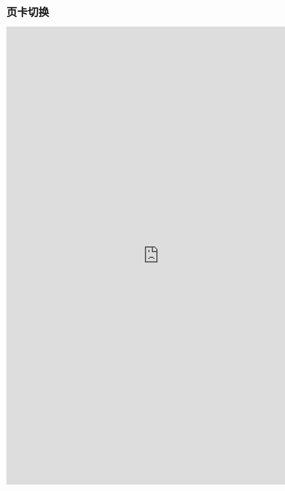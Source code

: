 # 页卡切换

<iframe src="http://10.32.87.35:8080/src/examples/tab.html" frameborder="0" width="800px" height="1200px"></iframe>
